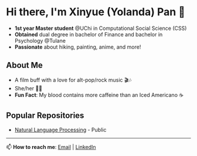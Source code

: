 # Hi there, I'm Xinyue (Yolanda) Pan 👋

- **1st year Master student** @UChi in Computational Social Science (CSS)
- **Obtained** dual degree in bachelor of Finance and bachelor in Psychology @Tulane
- **Passionate** about hiking, painting, anime, and more!

## About Me
- A film buff with a love for alt-pop/rock music 🎬🎶
- She/her 👩‍💻
- **Fun Fact**: My blood contains more caffeine than an Iced Americano ☕ 

## Popular Repositories
- [Natural Language Processing](https://github.com/xpan4869/UHC_PublicOpinion) - Public

---

📫 **How to reach me**: [Email](mailto:xpan02@uchicago.edu) | [LinkedIn](https://linkedin/xinyue-pan-02)
